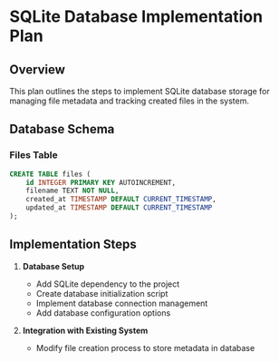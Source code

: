 # SQLite Database Implementation Plan

## Overview

This plan outlines the steps to implement SQLite database storage for managing file metadata and tracking created files in the system.

## Database Schema

### Files Table

```sql
CREATE TABLE files (
    id INTEGER PRIMARY KEY AUTOINCREMENT,
    filename TEXT NOT NULL,
    created_at TIMESTAMP DEFAULT CURRENT_TIMESTAMP,
    updated_at TIMESTAMP DEFAULT CURRENT_TIMESTAMP
);
```

## Implementation Steps

1. **Database Setup**

   - Add SQLite dependency to the project
   - Create database initialization script
   - Implement database connection management
   - Add database configuration options

2. **Integration with Existing System**

   - Modify file creation process to store metadata in database
